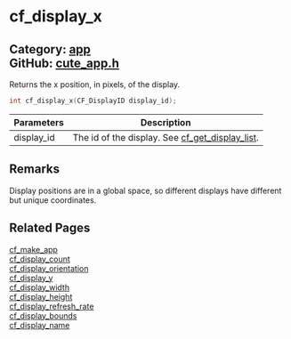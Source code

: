 [//]: # (This file is automatically generated by Cute Framework's docs parser.)
[//]: # (Do not edit this file by hand!)
[//]: # (See: https://github.com/RandyGaul/cute_framework/blob/master/samples/docs_parser.cpp)
[](../header.md ':include')

# cf_display_x

Category: [app](/api_reference?id=app)  
GitHub: [cute_app.h](https://github.com/RandyGaul/cute_framework/blob/master/include/cute_app.h)  
---

Returns the x position, in pixels, of the display.

```cpp
int cf_display_x(CF_DisplayID display_id);
```

Parameters | Description
--- | ---
display_id | The id of the display. See [cf_get_display_list](/app/cf_get_display_list.md).

## Remarks

Display positions are in a global space, so different displays have different but unique coordinates.

## Related Pages

[cf_make_app](/app/cf_make_app.md)  
[cf_display_count](/app/cf_display_count.md)  
[cf_display_orientation](/app/cf_display_orientation.md)  
[cf_display_y](/app/cf_display_y.md)  
[cf_display_width](/app/cf_display_width.md)  
[cf_display_height](/app/cf_display_height.md)  
[cf_display_refresh_rate](/app/cf_display_refresh_rate.md)  
[cf_display_bounds](/app/cf_display_bounds.md)  
[cf_display_name](/app/cf_display_name.md)  
